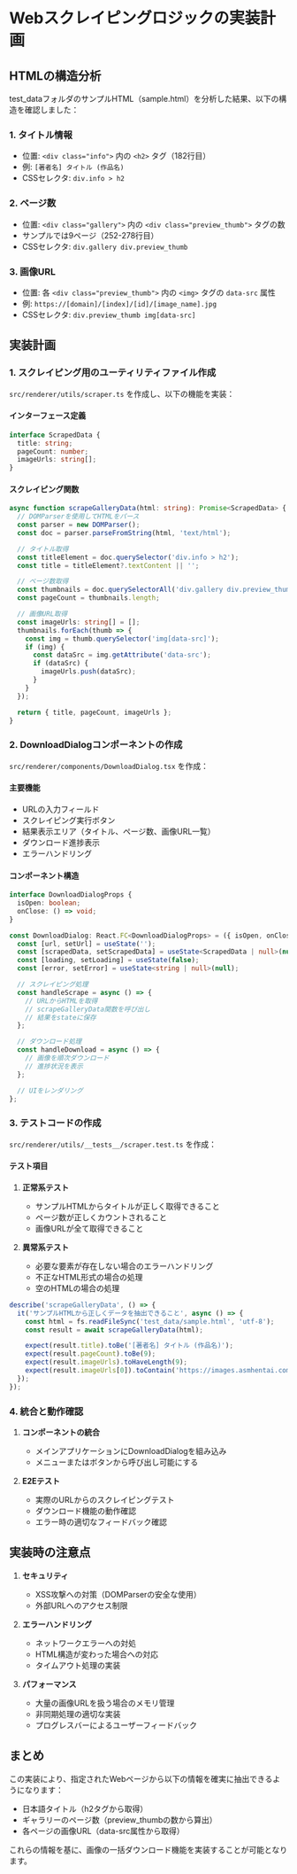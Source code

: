 # Webスクレイピングロジックの実装計画

## HTMLの構造分析

test_dataフォルダのサンプルHTML（sample.html）を分析した結果、以下の構造を確認しました：

### 1. タイトル情報
- 位置: `<div class="info">` 内の `<h2>` タグ（182行目）
- 例: `[著者名] タイトル (作品名)`
- CSSセレクタ: `div.info > h2`

### 2. ページ数
- 位置: `<div class="gallery">` 内の `<div class="preview_thumb">` タグの数
- サンプルでは9ページ（252-278行目）
- CSSセレクタ: `div.gallery div.preview_thumb`

### 3. 画像URL
- 位置: 各 `<div class="preview_thumb">` 内の `<img>` タグの `data-src` 属性
- 例: `https://[domain]/[index]/[id]/[image_name].jpg`
- CSSセレクタ: `div.preview_thumb img[data-src]`

## 実装計画

### 1. スクレイピング用のユーティリティファイル作成

`src/renderer/utils/scraper.ts` を作成し、以下の機能を実装：

#### インターフェース定義
```typescript
interface ScrapedData {
  title: string;
  pageCount: number;
  imageUrls: string[];
}
```

#### スクレイピング関数
```typescript
async function scrapeGalleryData(html: string): Promise<ScrapedData> {
  // DOMParserを使用してHTMLをパース
  const parser = new DOMParser();
  const doc = parser.parseFromString(html, 'text/html');

  // タイトル取得
  const titleElement = doc.querySelector('div.info > h2');
  const title = titleElement?.textContent || '';

  // ページ数取得
  const thumbnails = doc.querySelectorAll('div.gallery div.preview_thumb');
  const pageCount = thumbnails.length;

  // 画像URL取得
  const imageUrls: string[] = [];
  thumbnails.forEach(thumb => {
    const img = thumb.querySelector('img[data-src]');
    if (img) {
      const dataSrc = img.getAttribute('data-src');
      if (dataSrc) {
        imageUrls.push(dataSrc);
      }
    }
  });

  return { title, pageCount, imageUrls };
}
```

### 2. DownloadDialogコンポーネントの作成

`src/renderer/components/DownloadDialog.tsx` を作成：

#### 主要機能
- URLの入力フィールド
- スクレイピング実行ボタン
- 結果表示エリア（タイトル、ページ数、画像URL一覧）
- ダウンロード進捗表示
- エラーハンドリング

#### コンポーネント構造
```typescript
interface DownloadDialogProps {
  isOpen: boolean;
  onClose: () => void;
}

const DownloadDialog: React.FC<DownloadDialogProps> = ({ isOpen, onClose }) => {
  const [url, setUrl] = useState('');
  const [scrapedData, setScrapedData] = useState<ScrapedData | null>(null);
  const [loading, setLoading] = useState(false);
  const [error, setError] = useState<string | null>(null);

  // スクレイピング処理
  const handleScrape = async () => {
    // URLからHTMLを取得
    // scrapeGalleryData関数を呼び出し
    // 結果をstateに保存
  };

  // ダウンロード処理
  const handleDownload = async () => {
    // 画像を順次ダウンロード
    // 進捗状況を表示
  };

  // UIをレンダリング
};
```

### 3. テストコードの作成

`src/renderer/utils/__tests__/scraper.test.ts` を作成：

#### テスト項目
1. **正常系テスト**
   - サンプルHTMLからタイトルが正しく取得できること
   - ページ数が正しくカウントされること
   - 画像URLが全て取得できること

2. **異常系テスト**
   - 必要な要素が存在しない場合のエラーハンドリング
   - 不正なHTML形式の場合の処理
   - 空のHTMLの場合の処理

```typescript
describe('scrapeGalleryData', () => {
  it('サンプルHTMLから正しくデータを抽出できること', async () => {
    const html = fs.readFileSync('test_data/sample.html', 'utf-8');
    const result = await scrapeGalleryData(html);

    expect(result.title).toBe('[著者名] タイトル (作品名)');
    expect(result.pageCount).toBe(9);
    expect(result.imageUrls).toHaveLength(9);
    expect(result.imageUrls[0]).toContain('https://images.asmhentai.com');
  });
});
```

### 4. 統合と動作確認

1. **コンポーネントの統合**
   - メインアプリケーションにDownloadDialogを組み込み
   - メニューまたはボタンから呼び出し可能にする

2. **E2Eテスト**
   - 実際のURLからのスクレイピングテスト
   - ダウンロード機能の動作確認
   - エラー時の適切なフィードバック確認

## 実装時の注意点

1. **セキュリティ**
   - XSS攻撃への対策（DOMParserの安全な使用）
   - 外部URLへのアクセス制限

2. **エラーハンドリング**
   - ネットワークエラーへの対処
   - HTML構造が変わった場合への対応
   - タイムアウト処理の実装

3. **パフォーマンス**
   - 大量の画像URLを扱う場合のメモリ管理
   - 非同期処理の適切な実装
   - プログレスバーによるユーザーフィードバック

## まとめ

この実装により、指定されたWebページから以下の情報を確実に抽出できるようになります：
- 日本語タイトル（h2タグから取得）
- ギャラリーのページ数（preview_thumbの数から算出）
- 各ページの画像URL（data-src属性から取得）

これらの情報を基に、画像の一括ダウンロード機能を実装することが可能となります。
